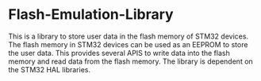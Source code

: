 # Flash-Emulation-Library

This is a library to store user data in the flash memory of STM32 devices. The flash memory in STM32 devices can be used as an EEPROM to store the user data. This provides several APIS to write data into the flash memory and read data from the flash memory. 
The library is dependent on the STM32 HAL libraries. 
